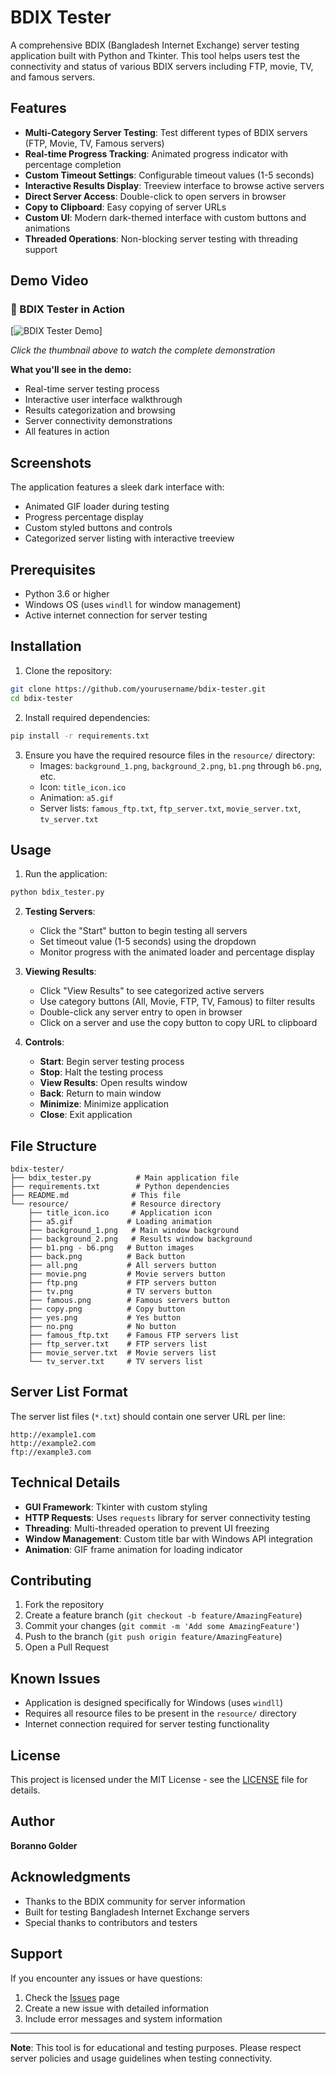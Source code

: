 # BDIX Tester

A comprehensive BDIX (Bangladesh Internet Exchange) server testing application built with Python and Tkinter. This tool helps users test the connectivity and status of various BDIX servers including FTP, movie, TV, and famous servers.

## Features

- **Multi-Category Server Testing**: Test different types of BDIX servers (FTP, Movie, TV, Famous servers)
- **Real-time Progress Tracking**: Animated progress indicator with percentage completion
- **Custom Timeout Settings**: Configurable timeout values (1-5 seconds)
- **Interactive Results Display**: Treeview interface to browse active servers
- **Direct Server Access**: Double-click to open servers in browser
- **Copy to Clipboard**: Easy copying of server URLs
- **Custom UI**: Modern dark-themed interface with custom buttons and animations
- **Threaded Operations**: Non-blocking server testing with threading support

## Demo Video

### 🎥 BDIX Tester in Action

[![BDIX Tester Demo](https://youtu.be/-XDYmtXMOeA)]

*Click the thumbnail above to watch the complete demonstration*

**What you'll see in the demo:**
- Real-time server testing process
- Interactive user interface walkthrough
- Results categorization and browsing
- Server connectivity demonstrations
- All features in action



## Screenshots

The application features a sleek dark interface with:
- Animated GIF loader during testing
- Progress percentage display
- Custom styled buttons and controls
- Categorized server listing with interactive treeview

## Prerequisites

- Python 3.6 or higher
- Windows OS (uses `windll` for window management)
- Active internet connection for server testing

## Installation

1. Clone the repository:
```bash
git clone https://github.com/yourusername/bdix-tester.git
cd bdix-tester
```

2. Install required dependencies:
```bash
pip install -r requirements.txt
```

3. Ensure you have the required resource files in the `resource/` directory:
   - Images: `background_1.png`, `background_2.png`, `b1.png` through `b6.png`, etc.
   - Icon: `title_icon.ico`
   - Animation: `a5.gif`
   - Server lists: `famous_ftp.txt`, `ftp_server.txt`, `movie_server.txt`, `tv_server.txt`

## Usage

1. Run the application:
```bash
python bdix_tester.py
```

2. **Testing Servers**:
   - Click the "Start" button to begin testing all servers
   - Set timeout value (1-5 seconds) using the dropdown
   - Monitor progress with the animated loader and percentage display

3. **Viewing Results**:
   - Click "View Results" to see categorized active servers
   - Use category buttons (All, Movie, FTP, TV, Famous) to filter results
   - Double-click any server entry to open in browser
   - Click on a server and use the copy button to copy URL to clipboard

4. **Controls**:
   - **Start**: Begin server testing process
   - **Stop**: Halt the testing process
   - **View Results**: Open results window
   - **Back**: Return to main window
   - **Minimize**: Minimize application
   - **Close**: Exit application

## File Structure

```
bdix-tester/
├── bdix_tester.py          # Main application file
├── requirements.txt        # Python dependencies
├── README.md              # This file
└── resource/              # Resource directory
    ├── title_icon.ico     # Application icon
    ├── a5.gif            # Loading animation
    ├── background_1.png   # Main window background
    ├── background_2.png   # Results window background
    ├── b1.png - b6.png   # Button images
    ├── back.png          # Back button
    ├── all.png           # All servers button
    ├── movie.png         # Movie servers button
    ├── ftp.png           # FTP servers button
    ├── tv.png            # TV servers button
    ├── famous.png        # Famous servers button
    ├── copy.png          # Copy button
    ├── yes.png           # Yes button
    ├── no.png            # No button
    ├── famous_ftp.txt    # Famous FTP servers list
    ├── ftp_server.txt    # FTP servers list
    ├── movie_server.txt  # Movie servers list
    └── tv_server.txt     # TV servers list
```

## Server List Format

The server list files (`*.txt`) should contain one server URL per line:
```
http://example1.com
http://example2.com
ftp://example3.com
```

## Technical Details

- **GUI Framework**: Tkinter with custom styling
- **HTTP Requests**: Uses `requests` library for server connectivity testing
- **Threading**: Multi-threaded operation to prevent UI freezing
- **Window Management**: Custom title bar with Windows API integration
- **Animation**: GIF frame animation for loading indicator

## Contributing

1. Fork the repository
2. Create a feature branch (`git checkout -b feature/AmazingFeature`)
3. Commit your changes (`git commit -m 'Add some AmazingFeature'`)
4. Push to the branch (`git push origin feature/AmazingFeature`)
5. Open a Pull Request

## Known Issues

- Application is designed specifically for Windows (uses `windll`)
- Requires all resource files to be present in the `resource/` directory
- Internet connection required for server testing functionality

## License

This project is licensed under the MIT License - see the [LICENSE](LICENSE) file for details.

## Author

**Boranno Golder**

## Acknowledgments

- Thanks to the BDIX community for server information
- Built for testing Bangladesh Internet Exchange servers
- Special thanks to contributors and testers

## Support

If you encounter any issues or have questions:
1. Check the [Issues](https://github.com/yourusername/bdix-tester/issues) page
2. Create a new issue with detailed information
3. Include error messages and system information

---

**Note**: This tool is for educational and testing purposes. Please respect server policies and usage guidelines when testing connectivity.